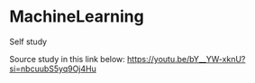 # MachineLearning
Self study

Source study in this link below:
https://youtu.be/bY__YW-xknU?si=nbcuubS5yq9Oj4Hu
